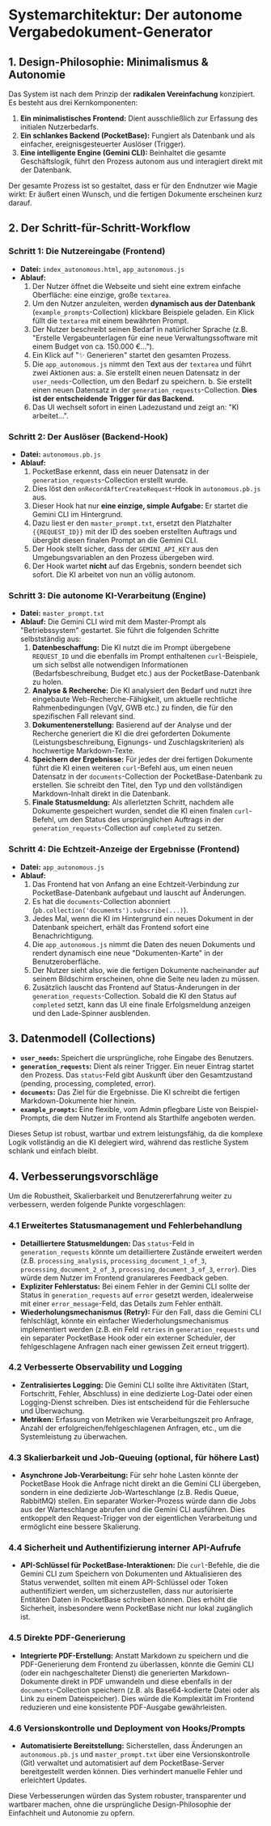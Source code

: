 # Systemarchitektur: Der autonome Vergabedokument-Generator

## 1. Design-Philosophie: Minimalismus & Autonomie

Das System ist nach dem Prinzip der **radikalen Vereinfachung** konzipiert. Es besteht aus drei Kernkomponenten:

1.  **Ein minimalistisches Frontend:** Dient ausschließlich zur Erfassung des initialen Nutzerbedarfs.
2.  **Ein schlankes Backend (PocketBase):** Fungiert als Datenbank und als einfacher, ereignisgesteuerter Auslöser (Trigger).
3.  **Eine intelligente Engine (Gemini CLI):** Beinhaltet die gesamte Geschäftslogik, führt den Prozess autonom aus und interagiert direkt mit der Datenbank.

Der gesamte Prozess ist so gestaltet, dass er für den Endnutzer wie Magie wirkt: Er äußert einen Wunsch, und die fertigen Dokumente erscheinen kurz darauf.

## 2. Der Schritt-für-Schritt-Workflow

### Schritt 1: Die Nutzereingabe (Frontend)

- **Datei:** `index_autonomous.html`, `app_autonomous.js`
- **Ablauf:**
    1.  Der Nutzer öffnet die Webseite und sieht eine extrem einfache Oberfläche: eine einzige, große `textarea`.
    2.  Um den Nutzer anzuleiten, werden **dynamisch aus der Datenbank** (`example_prompts`-Collection) klickbare Beispiele geladen. Ein Klick füllt die `textarea` mit einem bewährten Prompt.
    3.  Der Nutzer beschreibt seinen Bedarf in natürlicher Sprache (z.B. "Erstelle Vergabeunterlagen für eine neue Verwaltungssoftware mit einem Budget von ca. 150.000 €...").
    4.  Ein Klick auf "✨ Generieren" startet den gesamten Prozess.
    5.  Die `app_autonomous.js` nimmt den Text aus der `textarea` und führt zwei Aktionen aus:
        a.  Sie erstellt einen neuen Datensatz in der `user_needs`-Collection, um den Bedarf zu speichern.
        b.  Sie erstellt einen neuen Datensatz in der `generation_requests`-Collection. **Dies ist der entscheidende Trigger für das Backend.**
    6.  Das UI wechselt sofort in einen Ladezustand und zeigt an: "KI arbeitet...".

### Schritt 2: Der Auslöser (Backend-Hook)

- **Datei:** `autonomous.pb.js`
- **Ablauf:**
    1.  PocketBase erkennt, dass ein neuer Datensatz in der `generation_requests`-Collection erstellt wurde.
    2.  Dies löst den `onRecordAfterCreateRequest`-Hook in `autonomous.pb.js` aus.
    3.  Dieser Hook hat nur **eine einzige, simple Aufgabe:** Er startet die Gemini CLI im Hintergrund.
    4.  Dazu liest er den `master_prompt.txt`, ersetzt den Platzhalter `{{REQUEST_ID}}` mit der ID des soeben erstellten Auftrags und übergibt diesen finalen Prompt an die Gemini CLI.
    5.  Der Hook stellt sicher, dass der `GEMINI_API_KEY` aus den Umgebungsvariablen an den Prozess übergeben wird.
    6.  Der Hook wartet **nicht** auf das Ergebnis, sondern beendet sich sofort. Die KI arbeitet von nun an völlig autonom.

### Schritt 3: Die autonome KI-Verarbeitung (Engine)

- **Datei:** `master_prompt.txt`
- **Ablauf:** Die Gemini CLI wird mit dem Master-Prompt als "Betriebssystem" gestartet. Sie führt die folgenden Schritte selbstständig aus:
    1.  **Datenbeschaffung:** Die KI nutzt die im Prompt übergebene `REQUEST_ID` und die ebenfalls im Prompt enthaltenen `curl`-Beispiele, um sich selbst alle notwendigen Informationen (Bedarfsbeschreibung, Budget etc.) aus der PocketBase-Datenbank zu holen.
    2.  **Analyse & Recherche:** Die KI analysiert den Bedarf und nutzt ihre eingebaute Web-Recherche-Fähigkeit, um aktuelle rechtliche Rahmenbedingungen (VgV, GWB etc.) zu finden, die für den spezifischen Fall relevant sind.
    3.  **Dokumentenerstellung:** Basierend auf der Analyse und der Recherche generiert die KI die drei geforderten Dokumente (Leistungsbeschreibung, Eignungs- und Zuschlagskriterien) als hochwertige Markdown-Texte.
    4.  **Speichern der Ergebnisse:** Für jedes der drei fertigen Dokumente führt die KI einen weiteren `curl`-Befehl aus, um einen neuen Datensatz in der `documents`-Collection der PocketBase-Datenbank zu erstellen. Sie schreibt den Titel, den Typ und den vollständigen Markdown-Inhalt direkt in die Datenbank.
    5.  **Finale Statusmeldung:** Als allerletzten Schritt, nachdem alle Dokumente gespeichert wurden, sendet die KI einen finalen `curl`-Befehl, um den Status des ursprünglichen Auftrags in der `generation_requests`-Collection auf `completed` zu setzen.

### Schritt 4: Die Echtzeit-Anzeige der Ergebnisse (Frontend)

- **Datei:** `app_autonomous.js`
- **Ablauf:**
    1.  Das Frontend hat von Anfang an eine Echtzeit-Verbindung zur PocketBase-Datenbank aufgebaut und lauscht auf Änderungen.
    2.  Es hat die `documents`-Collection abonniert (`pb.collection('documents').subscribe(...)`).
    3.  Jedes Mal, wenn die KI im Hintergrund ein neues Dokument in der Datenbank speichert, erhält das Frontend sofort eine Benachrichtigung.
    4.  Die `app_autonomous.js` nimmt die Daten des neuen Dokuments und rendert dynamisch eine neue "Dokumenten-Karte" in der Benutzeroberfläche.
    5.  Der Nutzer sieht also, wie die fertigen Dokumente nacheinander auf seinem Bildschirm erscheinen, ohne die Seite neu laden zu müssen.
    6.  Zusätzlich lauscht das Frontend auf Status-Änderungen in der `generation_requests`-Collection. Sobald die KI den Status auf `completed` setzt, kann das UI eine finale Erfolgsmeldung anzeigen und den Lade-Spinner ausblenden.

## 3. Datenmodell (Collections)

- **`user_needs`:** Speichert die ursprüngliche, rohe Eingabe des Benutzers.
- **`generation_requests`:** Dient als reiner Trigger. Ein neuer Eintrag startet den Prozess. Das `status`-Feld gibt Auskunft über den Gesamtzustand (pending, processing, completed, error).
- **`documents`:** Das Ziel für die Ergebnisse. Die KI schreibt die fertigen Markdown-Dokumente hier hinein.
- **`example_prompts`:** Eine flexible, vom Admin pflegbare Liste von Beispiel-Prompts, die dem Nutzer im Frontend als Starthilfe angeboten werden.

Dieses Setup ist robust, wartbar und extrem leistungsfähig, da die komplexe Logik vollständig an die KI delegiert wird, während das restliche System schlank und einfach bleibt.

## 4. Verbesserungsvorschläge

Um die Robustheit, Skalierbarkeit und Benutzererfahrung weiter zu verbessern, werden folgende Punkte vorgeschlagen:

### 4.1 Erweitertes Statusmanagement und Fehlerbehandlung

- **Detailliertere Statusmeldungen:** Das `status`-Feld in `generation_requests` könnte um detailliertere Zustände erweitert werden (z.B. `processing_analysis`, `processing_document_1_of_3`, `processing_document_2_of_3`, `processing_document_3_of_3`, `error`). Dies würde dem Nutzer im Frontend granulareres Feedback geben.
- **Expliziter Fehlerstatus:** Bei einem Fehler in der Gemini CLI sollte der Status in `generation_requests` auf `error` gesetzt werden, idealerweise mit einer `error_message`-Feld, das Details zum Fehler enthält.
- **Wiederholungsmechanismus (Retry):** Für den Fall, dass die Gemini CLI fehlschlägt, könnte ein einfacher Wiederholungsmechanismus implementiert werden (z.B. ein Feld `retries` in `generation_requests` und ein separater PocketBase Hook oder ein externer Scheduler, der fehlgeschlagene Anfragen nach einer gewissen Zeit erneut triggert).

### 4.2 Verbesserte Observability und Logging

- **Zentralisiertes Logging:** Die Gemini CLI sollte ihre Aktivitäten (Start, Fortschritt, Fehler, Abschluss) in eine dedizierte Log-Datei oder einen Logging-Dienst schreiben. Dies ist entscheidend für die Fehlersuche und Überwachung.
- **Metriken:** Erfassung von Metriken wie Verarbeitungszeit pro Anfrage, Anzahl der erfolgreichen/fehlgeschlagenen Anfragen, etc., um die Systemleistung zu überwachen.

### 4.3 Skalierbarkeit und Job-Queuing (optional, für höhere Last)

- **Asynchrone Job-Verarbeitung:** Für sehr hohe Lasten könnte der PocketBase Hook die Anfrage nicht direkt an die Gemini CLI übergeben, sondern in eine dedizierte Job-Warteschlange (z.B. Redis Queue, RabbitMQ) stellen. Ein separater Worker-Prozess würde dann die Jobs aus der Warteschlange abrufen und die Gemini CLI ausführen. Dies entkoppelt den Request-Trigger von der eigentlichen Verarbeitung und ermöglicht eine bessere Skalierung.

### 4.4 Sicherheit und Authentifizierung interner API-Aufrufe

- **API-Schlüssel für PocketBase-Interaktionen:** Die `curl`-Befehle, die die Gemini CLI zum Speichern von Dokumenten und Aktualisieren des Status verwendet, sollten mit einem API-Schlüssel oder Token authentifiziert werden, um sicherzustellen, dass nur autorisierte Entitäten Daten in PocketBase schreiben können. Dies erhöht die Sicherheit, insbesondere wenn PocketBase nicht nur lokal zugänglich ist.

### 4.5 Direkte PDF-Generierung

- **Integrierte PDF-Erstellung:** Anstatt Markdown zu speichern und die PDF-Generierung dem Frontend zu überlassen, könnte die Gemini CLI (oder ein nachgeschalteter Dienst) die generierten Markdown-Dokumente direkt in PDF umwandeln und diese ebenfalls in der `documents`-Collection speichern (z.B. als Base64-kodierte Datei oder als Link zu einem Dateispeicher). Dies würde die Komplexität im Frontend reduzieren und eine konsistente PDF-Ausgabe gewährleisten.

### 4.6 Versionskontrolle und Deployment von Hooks/Prompts

- **Automatisierte Bereitstellung:** Sicherstellen, dass Änderungen an `autonomous.pb.js` und `master_prompt.txt` über eine Versionskontrolle (Git) verwaltet und automatisiert auf dem PocketBase-Server bereitgestellt werden können. Dies verhindert manuelle Fehler und erleichtert Updates.

Diese Verbesserungen würden das System robuster, transparenter und wartbarer machen, ohne die ursprüngliche Design-Philosophie der Einfachheit und Autonomie zu opfern.
